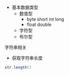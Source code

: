
* 基本数据类型
  * 数值型
    * byte short int long
    * float double
  * 字符型
  * 布尔型
    
字符串相关
* 获取字符串长度
```java
str.length()
```
